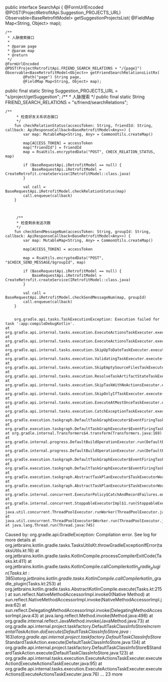 public interface SearchApi {
    @FormUrlEncoded
    @POST(ProjectRetrofitApi.Suggestion_PROJECTS_URL)
    Observable<BaseRetrofitModel<Object>> getSuggestionProjectsList(
            @FieldMap Map<String, Object> map);


    /**
     * 人脉搜索接口
     *
     * @param page
     * @param map
     * @return
     */
    @FormUrlEncoded
    @POST(ProjectRetrofitApi.FRIEND_SEARCH_RELATIONS + "/{page}")
    Observable<BaseRetrofitModel<Object>> getFriendSearchRelationsListRx(
            @Path("page") String page,
            @FieldMap Map<String, Object> map);


public final static String Suggestion_PROJECTS_URL = "s/project/getSuggestion";
    /**
     * 人脉搜索
     */
    public final static String FRIEND_SEARCH_RELATIONS = "s/friend/searchRelations";
    
    
    /**
         * 检查好友关系状态接口
         */
        fun checkRelationStatus(accessToken: String, friendId: String, callback: ApiResponseCallback<BaseRetrofitModel<Any>>) {
            var map: MutableMap<String, Any> = CommonUtils.createMap()

            map[ACCESS_TOKEN] = accessToken
            map["friendId"] = friendId
            map = RsaUtils.encryptedData("POST", CHECK_RELATION_STATUS, map)

            if (BaseRequestApi.iRetrofitModel == null) {
                BaseRequestApi.iRetrofitModel = CreateRetrofit.createService(IRetrofitModel::class.java)
            }

            val call = BaseRequestApi.iRetrofitModel.checkRelationStatus(map)
            call.enqueue(callback)
        }
        
        
        
         /**
         * 检查剩余发送次数
         */
        fun checkSendMessageNum(accessToken: String, groupId: String, callback: ApiResponseCallback<BaseRetrofitModel<Any>>) {
            var map: MutableMap<String, Any> = CommonUtils.createMap()

            map[ACCESS_TOKEN] = accessToken

            map = RsaUtils.encryptedData("POST", "$CHECK_SEND_MESSAGE/$groupId", map)

            if (BaseRequestApi.iRetrofitModel == null) {
                BaseRequestApi.iRetrofitModel = CreateRetrofit.createService(IRetrofitModel::class.java)
            }

            val call = BaseRequestApi.iRetrofitModel.checkSendMessageNum(map, groupId)
            call.enqueue(callback)
        }
        
        
        org.gradle.api.tasks.TaskExecutionException: Execution failed for task ':app:compileDebugKotlin'.
	at org.gradle.api.internal.tasks.execution.ExecuteActionsTaskExecuter.executeActions(ExecuteActionsTaskExecuter.java:84)
	at org.gradle.api.internal.tasks.execution.ExecuteActionsTaskExecuter.execute(ExecuteActionsTaskExecuter.java:55)
	at org.gradle.api.internal.tasks.execution.SkipUpToDateTaskExecuter.execute(SkipUpToDateTaskExecuter.java:62)
	at org.gradle.api.internal.tasks.execution.ValidatingTaskExecuter.execute(ValidatingTaskExecuter.java:58)
	at org.gradle.api.internal.tasks.execution.SkipEmptySourceFilesTaskExecuter.execute(SkipEmptySourceFilesTaskExecuter.java:88)
	at org.gradle.api.internal.tasks.execution.ResolveTaskArtifactStateTaskExecuter.execute(ResolveTaskArtifactStateTaskExecuter.java:46)
	at org.gradle.api.internal.tasks.execution.SkipTaskWithNoActionsExecuter.execute(SkipTaskWithNoActionsExecuter.java:51)
	at org.gradle.api.internal.tasks.execution.SkipOnlyIfTaskExecuter.execute(SkipOnlyIfTaskExecuter.java:54)
	at org.gradle.api.internal.tasks.execution.ExecuteAtMostOnceTaskExecuter.execute(ExecuteAtMostOnceTaskExecuter.java:43)
	at org.gradle.api.internal.tasks.execution.CatchExceptionTaskExecuter.execute(CatchExceptionTaskExecuter.java:34)
	at org.gradle.execution.taskgraph.DefaultTaskGraphExecuter$EventFiringTaskWorker$1.execute(DefaultTaskGraphExecuter.java:236)
	at org.gradle.execution.taskgraph.DefaultTaskGraphExecuter$EventFiringTaskWorker$1.execute(DefaultTaskGraphExecuter.java:228)
	at org.gradle.internal.Transformers$4.transform(Transformers.java:169)
	at org.gradle.internal.progress.DefaultBuildOperationExecutor.run(DefaultBuildOperationExecutor.java:106)
	at org.gradle.internal.progress.DefaultBuildOperationExecutor.run(DefaultBuildOperationExecutor.java:61)
	at org.gradle.execution.taskgraph.DefaultTaskGraphExecuter$EventFiringTaskWorker.execute(DefaultTaskGraphExecuter.java:228)
	at org.gradle.execution.taskgraph.DefaultTaskGraphExecuter$EventFiringTaskWorker.execute(DefaultTaskGraphExecuter.java:215)
	at org.gradle.execution.taskgraph.AbstractTaskPlanExecutor$TaskExecutorWorker.processTask(AbstractTaskPlanExecutor.java:77)
	at org.gradle.execution.taskgraph.AbstractTaskPlanExecutor$TaskExecutorWorker.run(AbstractTaskPlanExecutor.java:58)
	at org.gradle.internal.concurrent.ExecutorPolicy$CatchAndRecordFailures.onExecute(ExecutorPolicy.java:54)
	at org.gradle.internal.concurrent.StoppableExecutorImpl$1.run(StoppableExecutorImpl.java:40)
	at java.util.concurrent.ThreadPoolExecutor.runWorker(ThreadPoolExecutor.java:1142)
	at java.util.concurrent.ThreadPoolExecutor$Worker.run(ThreadPoolExecutor.java:617)
	at java.lang.Thread.run(Thread.java:745)
Caused by: org.gradle.api.GradleException: Compilation error. See log for more details
	at org.jetbrains.kotlin.gradle.tasks.TasksUtilsKt.throwGradleExceptionIfError(tasksUtils.kt:16)
	at org.jetbrains.kotlin.gradle.tasks.KotlinCompile.processCompilerExitCode(Tasks.kt:411)
	at org.jetbrains.kotlin.gradle.tasks.KotlinCompile.callCompiler$kotlin_gradle_plugin(Tasks.kt:385)
	at org.jetbrains.kotlin.gradle.tasks.KotlinCompile.callCompiler$kotlin_gradle_plugin(Tasks.kt:253)
	at org.jetbrains.kotlin.gradle.tasks.AbstractKotlinCompile.execute(Tasks.kt:215)
	at sun.reflect.NativeMethodAccessorImpl.invoke0(Native Method)
	at sun.reflect.NativeMethodAccessorImpl.invoke(NativeMethodAccessorImpl.java:62)
	at sun.reflect.DelegatingMethodAccessorImpl.invoke(DelegatingMethodAccessorImpl.java:43)
	at java.lang.reflect.Method.invoke(Method.java:498)
	at org.gradle.internal.reflect.JavaMethod.invoke(JavaMethod.java:73)
	at org.gradle.api.internal.project.taskfactory.DefaultTaskClassInfoStore$IncrementalTaskAction.doExecute(DefaultTaskClassInfoStore.java:163)
	at org.gradle.api.internal.project.taskfactory.DefaultTaskClassInfoStore$StandardTaskAction.execute(DefaultTaskClassInfoStore.java:134)
	at org.gradle.api.internal.project.taskfactory.DefaultTaskClassInfoStore$StandardTaskAction.execute(DefaultTaskClassInfoStore.java:123)
	at org.gradle.api.internal.tasks.execution.ExecuteActionsTaskExecuter.executeAction(ExecuteActionsTaskExecuter.java:95)
	at org.gradle.api.internal.tasks.execution.ExecuteActionsTaskExecuter.executeActions(ExecuteActionsTaskExecuter.java:76)
	... 23 more